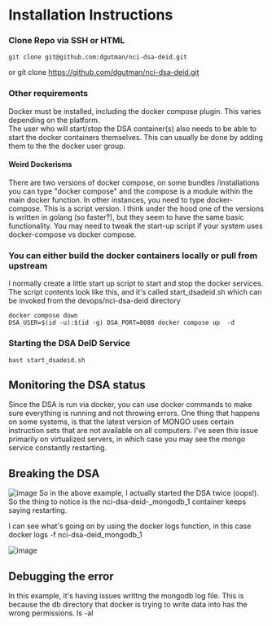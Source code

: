 # Installation Instructions

### Clone Repo via SSH or HTML
    git clone git@github.com:dgutman/nci-dsa-deid.git
or
    git clone https://github.com/dgutman/nci-dsa-deid.git

### Other requirements
Docker must be installed, including the docker compose plugin.  This varies depending on the platform.  
The user who will start/stop the DSA container(s) also needs to be able to start the docker containers themselves.  This can usually be done by adding them to the 
the docker user group.

#### Weird Dockerisms
There are two versions of docker compose, on some bundles /installations you can type "docker compose" and the compose is a module within the main docker function.  In other instances, 
you need to type docker-compose.  This is a script version.  I think under the hood one of the versions is written in golang (so faster?), but they seem to have the same basic functionality.
You may need to tweak the start-up script if your system uses docker-compose vs docker compose.  

    
### You can either build the docker containers locally or pull from upstream

I normally create a little start up script to start and stop the docker services.  
The script contents look like this, and it's called start_dsadeid.sh which can be invoked from the devops/nci-dsa-deid directory


    docker compose down
    DSA_USER=$(id -u):$(id -g) DSA_PORT=8080 docker compose up  -d


### Starting the DSA DeID Service
    bast start_dsadeid.sh

## Monitoring the DSA status

Since the DSA is run via docker, you can use docker commands to make sure everything is running and not throwing errors.  One thing that happens on some systems, is that the latest version of MONGO uses certain instruction
sets that are not available on all computers.  I've seen this issue primarily on virtualized servers, in which case you may see the mongo service constantly restarting.


## Breaking the DSA
![image](https://user-images.githubusercontent.com/713166/234358613-ef910a5f-6963-4d32-b35e-f7d0236fcbe1.png)
So in the above example, I actually started the DSA twice (oops!).  So the thing to notice is the nci-dsa-deid-_mongodb_1 container keeps saying restarting.

I can see what's going on by using the docker logs function, in this case
    docker logs -f nci-dsa-deid_mongodb_1

![image](https://user-images.githubusercontent.com/713166/234358849-ab4948be-c340-488b-9679-d120d65cca0d.png)

## Debugging the error
In this example, it's having issues writtng the mongodb log file.  This is because the db directory that docker is trying to write data into has the wrong permissions.  ls -al
